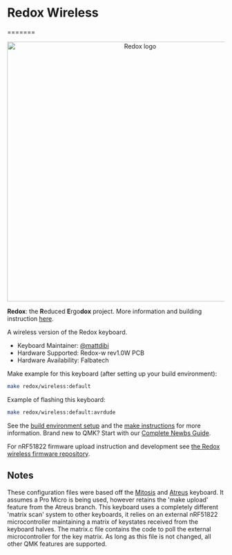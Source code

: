 # Redox Wireless
=======

<p align="center">
<img src="https://github.com/mattdibi/redox-keyboard/raw/master/img/redox-logo.png" alt="Redox logo" width="600"/>
</p>

**Redox**: the **R**educed **E**rgo**dox** project. More information and building instruction [here](https://github.com/mattdibi/redox-keyboard).

A wireless version of the Redox keyboard.

- Keyboard Maintainer: [@mattdibi](https://github.com/mattdibi)  
- Hardware Supported: Redox-w rev1.0W PCB  
- Hardware Availability: Falbatech

Make example for this keyboard (after setting up your build environment):

```sh
make redox/wireless:default
```

Example of flashing this keyboard:

```sh
make redox/wireless:default:avrdude
```

See the [build environment setup](https://docs.qmk.fm/#/getting_started_build_tools) and the [make instructions](https://docs.qmk.fm/#/getting_started_make_guide) for more information. Brand new to QMK? Start with our [Complete Newbs Guide](https://docs.qmk.fm/#/newbs).

For nRF51822 firmware upload instruction and development see [the Redox wireless firmware repository](https://github.com/mattdibi/redox-w-firmware).

## Notes

These configuration files were based off the [Mitosis](https://github.com/qmk/qmk_firmware/tree/master/keyboards/mitosis) and [Atreus](https://github.com/technomancy/atreus) keyboard. It assumes a Pro Micro is being used, however retains the 'make upload' feature from the Atreus branch. This keyboard uses a completely different 'matrix scan' system to other keyboards, it relies on an external nRF51822 microcontroller maintaining a matrix of keystates received from the keyboard halves. The matrix.c file contains the code to poll the external microcontroller for the key matrix. As long as this file is not changed, all other QMK features are supported.
